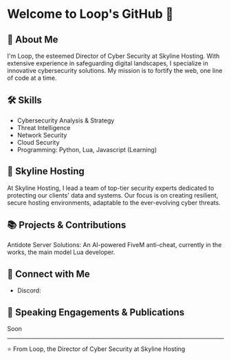 # Welcome to Loop's GitHub 👋

## 🚀 About Me
I'm Loop, the esteemed Director of Cyber Security at Skyline Hosting. With extensive experience in safeguarding digital landscapes, I specialize in innovative cybersecurity solutions. My mission is to fortify the web, one line of code at a time.

## 🛠 Skills
- Cybersecurity Analysis & Strategy
- Threat Intelligence
- Network Security
- Cloud Security
- Programming: Python, Lua, Javascript (Learning)

## 💼 Skyline Hosting
At Skyline Hosting, I lead a team of top-tier security experts dedicated to protecting our clients' data and systems. Our focus is on creating resilient, secure hosting environments, adaptable to the ever-evolving cyber threats.

## 📚 Projects & Contributions
Antidote Server Solutions: An AI-powered FiveM anti-cheat, currently in the works, the main model Lua developer.

## 🤝 Connect with Me
- Discord: 


## 📢 Speaking Engagements & Publications
Soon

---

⭐️ From Loop, the Director of Cyber Security at Skyline Hosting
